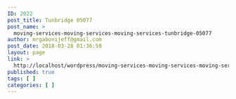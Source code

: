 ```yaml
---
ID: 2022
post_title: Tunbridge 05077
post_name: >
  moving-services-moving-services-moving-services-tunbridge-05077
author: mrgabonijeff@gmail.com
post_date: 2018-03-28 01:36:59
layout: page
link: >
  http://localhost/wordpress/moving-services-moving-services-moving-services-tunbridge-05077/
published: true
tags: [ ]
categories: [ ]
---
```

